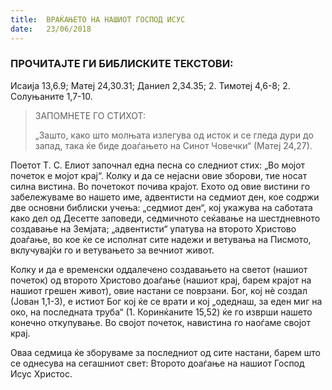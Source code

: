 ```yaml
---
title:  ВРАЌАЊЕТО НА НАШИОТ ГОСПОД ИСУС
date:   23/06/2018
---
```


### ПРОЧИТАЈТЕ ГИ БИБЛИСКИТЕ ТЕКСТОВИ:
Исаија 13,6.9; Матеј 24,30.31; Даниeл 2,34.35; 2. Тимотеј 4,6-8; 2. Солуњаните 1,7-10.

> <p>ЗАПОМНЕТЕ ГО СТИХОТ:</p>
> „Зашто, како што молњата излегува од исток и се гледа дури до запад, така ќе биде доаѓањето на Синот Човечки“ (Матеј 24,27).

Поетот Т. С. Елиот започнал една песна со следниот стих: „Во мојот почеток е мојот крај“. Колку и да се нејасни овие зборови, тие носат силна вистина. Во почетокот почива крајот. Ехото од овие вистини го забележуваме во нашето име, адвентисти на седмиот ден, кое содржи две основни библиски учења: „седмиот ден“, кој укажува на саботата како дел од Десетте заповеди, седмичното сеќавање на шестдневното создавање на Земјата; „адвентисти“ упатува на второто Христово доаѓање, во кое ќе се исполнат сите надежи и ветувања на Писмото, вклучувајќи го и ветувањето за вечниот живот.

Колку и да е временски оддалечено создавањето на светот (нашиот почеток) од второто Христово доаѓање (нашиот крај, барем крајот на нашиот грешен живот), овие настани се поврзани. Бог, кој нѐ создал (Јован 1,1-3), е истиот Бог кој ќе се врати и кој „одеднаш, за еден миг на око, на последната труба“ (1. Коринќаните 15,52) ќе го изврши нашето конечно откупување. Во својот почеток, навистина го наоѓаме својот крај. 

Оваа седмица ќе зборуваме за последниот од сите настани, барем што се однесува на сегашниот свет: Второто доаѓање на нашиот Господ Исус Христос.
